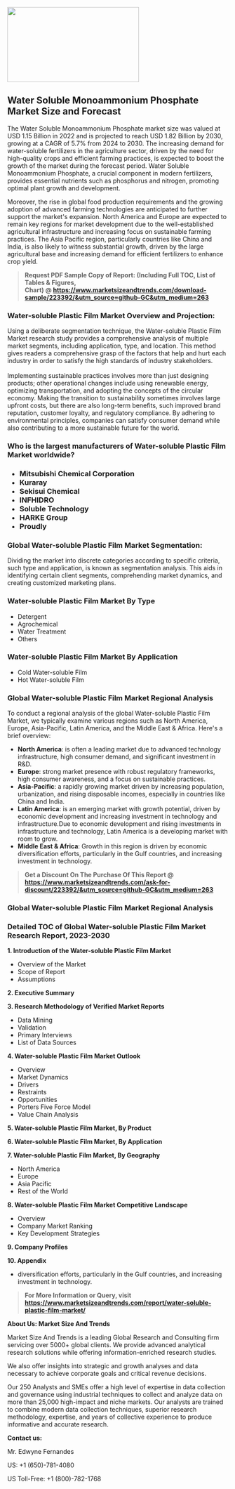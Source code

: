 <p><img class="alignnone size-medium wp-image-20088" src="https://ffe5etoiles.com/wp-content/uploads/2024/12/MST1-300x171.png" alt="" width="300" height="171" /></p><h2>Water Soluble Monoammonium Phosphate Market Size and Forecast</h2><p>The Water Soluble Monoammonium Phosphate market size was valued at USD 1.15 Billion in 2022 and is projected to reach USD 1.82 Billion by 2030, growing at a CAGR of 5.7% from 2024 to 2030. The increasing demand for water-soluble fertilizers in the agriculture sector, driven by the need for high-quality crops and efficient farming practices, is expected to boost the growth of the market during the forecast period. Water Soluble Monoammonium Phosphate, a crucial component in modern fertilizers, provides essential nutrients such as phosphorus and nitrogen, promoting optimal plant growth and development.</p><p>Moreover, the rise in global food production requirements and the growing adoption of advanced farming technologies are anticipated to further support the market's expansion. North America and Europe are expected to remain key regions for market development due to the well-established agricultural infrastructure and increasing focus on sustainable farming practices. The Asia Pacific region, particularly countries like China and India, is also likely to witness substantial growth, driven by the large agricultural base and increasing demand for efficient fertilizers to enhance crop yield.</p></p><blockquote id="" class=""><strong>Request PDF Sample Copy of Report: (Including Full TOC, List of Tables &amp; Figures, Chart)&nbsp;@&nbsp;<strong><a href="https://www.marketsizeandtrends.com/download-sample/223392/&utm_source=github-GC&utm_medium=263" target="_blank">https://www.marketsizeandtrends.com/download-sample/223392/&utm_source=github-GC&utm_medium=263</a></strong></strong></blockquote><h3 id="" class="">Water-soluble Plastic Film Market&nbsp;Overview and Projection:</h3><p id="" class="">Using a deliberate segmentation technique, the Water-soluble Plastic Film Market research study provides a comprehensive analysis of multiple market segments, including application, type, and location. This method gives readers a comprehensive grasp of the factors that help and hurt each industry in order to satisfy the high standards of industry stakeholders. <br /> <br />Implementing sustainable practices involves more than just designing products; other operational changes include using renewable energy, optimizing transportation, and adopting the concepts of the circular economy. Making the transition to sustainability sometimes involves large upfront costs, but there are also long-term benefits, such improved brand reputation, customer loyalty, and regulatory compliance. By adhering to environmental principles, companies can satisfy consumer demand while also contributing to a more sustainable future for the world.</p><h3 id="" class="">Who is the largest manufacturers of&nbsp;Water-soluble Plastic Film Market worldwide?</h3><h3 class=""><p><ul><li>Mitsubishi Chemical Corporation </li><li> Kuraray </li><li> Sekisui Chemical </li><li> INFHIDRO </li><li> Soluble Technology </li><li> HARKE Group </li><li> Proudly</li></ul></p></h3><h3 id="" class="">Global&nbsp;Water-soluble Plastic Film Market Segmentation:</h3><p id="" class="">Dividing the market into discrete categories according to specific criteria, such type and application, is known as segmentation analysis. This aids in identifying certain client segments, comprehending market dynamics, and creating customized marketing plans.</p><h3 id="" class="">Water-soluble Plastic Film Market&nbsp;By Type</h3><p><p><ul><li>Detergent</li><li> Agrochemical</li><li> Water Treatment</li><li> Others</p></li></ul></p></p><h3 id="" class="">Water-soluble Plastic Film Market&nbsp;By Application</h3><p class=""><p><ul><li>Cold Water-soluble Film</li><li> Hot Water-soluble Film</li></ul></p></p><h3 id="" class="">Global Water-soluble Plastic Film Market Regional Analysis</h3><p id="" class="">To conduct a regional analysis of the global Water-soluble Plastic Film Market, we typically examine various regions such as North America, Europe, Asia-Pacific, Latin America, and the Middle East &amp; Africa. Here's a brief overview:</p><ul><li><strong>North America</strong>: is often a leading market due to advanced technology infrastructure, high consumer demand, and significant investment in R&amp;D.</li><li><strong>Europe</strong>: strong market presence with robust regulatory frameworks, high consumer awareness, and a focus on sustainable practices.</li><li><strong>Asia-Pacific</strong>: a rapidly growing market driven by increasing population, urbanization, and rising disposable incomes, especially in countries like China and India.</li><li><strong>Latin America</strong>: is an emerging market with growth potential, driven by economic development and increasing investment in technology and infrastructure.Due to economic development and rising investments in infrastructure and technology, Latin America is a developing market with room to grow.</li><li><strong>Middle East &amp; Africa</strong>: Growth in this region is driven by economic diversification efforts, particularly in the Gulf countries, and increasing investment in technology.</li></ul><blockquote id="" class=""><strong>Get a Discount On The Purchase Of This Report @ <strong><a href="https://www.marketsizeandtrends.com/ask-for-discount/223392/&utm_source=github-GC&utm_medium=263" target="_blank">https://www.marketsizeandtrends.com/ask-for-discount/223392/&utm_source=github-GC&utm_medium=263</a></strong></strong></blockquote><h3 id="" class="">Global Water-soluble Plastic Film Market Regional Analysis</h3><h3 id="" class="">Detailed TOC of Global Water-soluble Plastic Film Market Research Report, 2023-2030</h3><p id="" class=""><strong>1. Introduction of the Water-soluble Plastic Film Market</strong></p><ul><li>Overview of the Market</li><li>Scope of Report</li><li>Assumptions</li></ul><p id="" class=""><strong>2. Executive Summary</strong></p><p id="" class=""><strong>3. Research Methodology of Verified Market Reports</strong></p><ul><li>Data Mining</li><li>Validation</li><li>Primary Interviews</li><li>List of Data Sources</li></ul><p id="" class=""><strong>4. Water-soluble Plastic Film Market Outlook</strong></p><ul><li>Overview</li><li>Market Dynamics</li><li>Drivers</li><li>Restraints</li><li>Opportunities</li><li>Porters Five Force Model</li><li>Value Chain Analysis</li></ul><p id="" class=""><strong>5. Water-soluble Plastic Film Market, By Product</strong></p><p id="" class=""><strong>6. Water-soluble Plastic Film Market, By Application</strong></p><p id="" class=""><strong>7. Water-soluble Plastic Film Market, By Geography</strong></p><ul><li>North America</li><li>Europe</li><li>Asia Pacific</li><li>Rest of the World</li></ul><p id="" class=""><strong>8. Water-soluble Plastic Film Market Competitive Landscape</strong></p><ul><li>Overview</li><li>Company Market Ranking</li><li>Key Development Strategies</li></ul><p id="" class=""><strong>9. Company Profiles</strong></p><p id="" class=""><strong>10. Appendix</strong></p><ul><li>diversification efforts, particularly in the Gulf countries, and increasing investment in technology.</li></ul><blockquote id="" class=""><strong>For More Information or Query, visit <strong><strong><a href="https://www.marketsizeandtrends.com/report/water-soluble-plastic-film-market/" target="_blank">https://www.marketsizeandtrends.com/report/water-soluble-plastic-film-market/</a></strong></strong></strong></blockquote><p id="" class=""><strong>About Us: Market Size And Trends</strong></p><p id="" class="">Market Size And Trends is a leading Global Research and Consulting firm servicing over 5000+ global clients. We provide advanced analytical research solutions while offering information-enriched research studies.</p><p id="" class="">We also offer insights into strategic and growth analyses and data necessary to achieve corporate goals and critical revenue decisions.</p><p id="" class="">Our 250 Analysts and SMEs offer a high level of expertise in data collection and governance using industrial techniques to collect and analyze data on more than 25,000 high-impact and niche markets. Our analysts are trained to combine modern data collection techniques, superior research methodology, expertise, and years of collective experience to produce informative and accurate research.</p><p id="" class=""><strong>Contact us:</strong></p><p id="" class="">Mr. Edwyne Fernandes</p><p id="" class="">US: +1 (650)-781-4080</p><p id="" class="">US Toll-Free: +1 (800)-782-1768</p>
